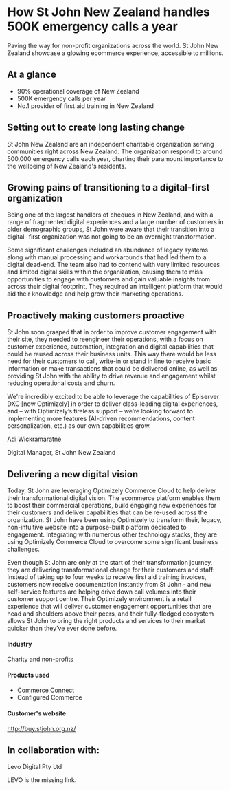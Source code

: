 # How St John New Zealand handles 500K emergency calls a year

Paving the way for non-profit organizations across the world. St John New
Zealand showcase a glowing ecommerce experience, accessible to millions.

## At a glance

- 90% operational coverage of New Zealand
- 500K emergency calls per year
- No.1 provider of first aid training in New Zealand

## Setting out to create long lasting change

St John New Zealand are an independent charitable organization serving
communities right across New Zealand. The organization respond to around 500,000
emergency calls each year, charting their paramount importance to the wellbeing
of New Zealand's residents.

## Growing pains of transitioning to a digital-first organization

Being one of the largest handlers of cheques in New Zealand, and with a range of
fragmented digital experiences and a large number of customers in older
demographic groups, St John were aware that their transition into a digital-
first organization was not going to be an overnight transformation.

Some significant challenges included an abundance of legacy systems along with
manual processing and workarounds that had led them to a digital dead-end. The
team also had to contend with very limited resources and limited digital skills
within the organization, causing them to miss opportunities to engage with
customers and gain valuable insights from across their digital footprint. They
required an intelligent platform that would aid their knowledge and help grow
their marketing operations.

## Proactively making customers proactive

St John soon grasped that in order to improve customer engagement with their
site, they needed to reengineer their operations, with a focus on customer
experience, automation, integration and digital capabilities that could be
reused across their business units. This way there would be less need for their
customers to call, write-in or stand in line to receive basic information or
make transactions that could be delivered online, as well as providing St John
with the ability to drive revenue and engagement whilst reducing operational
costs and churn.

We're incredibly excited to be able to leverage the capabilities of Episerver
DXC [now Optimizely] in order to deliver class-leading digital experiences, and
– with Optimizely’s tireless support – we’re looking forward to implementing
more features (AI-driven recommendations, content personalization, etc.) as our
own capabilities grow.

Adi Wickramaratne

Digital Manager, St John New Zealand

## Delivering a new digital vision

Today, St John are leveraging Optimizely Commerce Cloud to help deliver their
transformational digital vision. The ecommerce platform enables them to boost
their commercial operations, build engaging new experiences for their customers
and deliver capabilities that can be re-used across the organization. St John
have been using Optimizely to transform their, legacy, non-intuitive website
into a purpose-built platform dedicated to engagement. Integrating with numerous
other technology stacks, they are using Optimizely Commerce Cloud to overcome
some significant business challenges.

Even though St John are only at the start of their transformation journey, they
are delivering transformational change for their customers and staff: Instead of
taking up to four weeks to receive first aid training invoices, customers now
receive documentation instantly from St John - and new self-service features are
helping drive down call volumes into their customer support centre. Their
Optimizely environment is a retail experience that will deliver customer
engagement opportunities that are head and shoulders above their peers, and
their fully-fledged ecosystem allows St John to bring the right products and
services to their market quicker than they’ve ever done before.

#### Industry

Charity and non-profits

#### Products used

- Commerce Connect
- Configured Commerce

#### Customer's website

http://buy.stjohn.org.nz/

## In collaboration with:

Levo Digital Pty Ltd

LEVO is the missing link.
